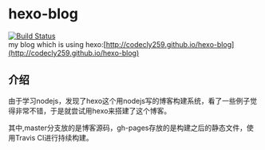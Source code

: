 # hexo-blog
[![Build Status](https://travis-ci.org/codecly259/hexo-blog.svg?branch=master)](https://travis-ci.org/codecly259/hexo-blog)  
my blog which is using hexo:[http://codecly259.github.io/hexo-blog](http://codecly259.github.io/hexo-blog)

## 介绍

由于学习nodejs，发现了hexo这个用nodejs写的博客构建系统，看了一些例子觉得非常不错，于是就尝试用hexo来搭建了这个博客。

其中,master分支放的是博客源码，gh-pages存放的是构建之后的静态文件，使用Travis CI进行持续构建。

